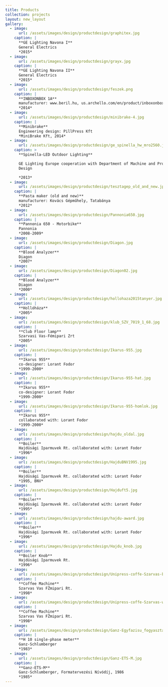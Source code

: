 ```yaml
---
title: Products
collection: projects
layout: new_layout
gallery:
  - image:
      url: /assets/images/design/productdesign/graphitex.jpg
    caption: |
      **GE Lighting Navona I**
      General Electrics
      *2015*
  - image:
      url: /assets/images/design/productdesign/grayx.jpg
    caption: |
      **GE Lighting Navona II**
      General Electrics
      *2015*
  - image:
      url: /assets/images/design/productdesign/feszek.png
    caption: |
      **INBOXONBOX 1A**
      manufacturer: www.beril.hu, us.archello.com/en/product/inboxonbox
      *2014*
  - image:
      url: /assets/images/design/productdesign/minibrake-4.jpg
    caption: |
      **Minibrake**
      Engineering design: PillPress Kft
      *MiniBrake Kft, 2014*
  - image:
      url: /assets/images/design/productdesign/ge_spinella_hw_mro2560.jpg
    caption: >
      **Spinella-LED Outdoor Lighting**

      GE Lighting Europe cooperation with Department of Machine and Product
      Design

      *2013*
  - image:
      url: /assets/images/design/productdesign/tesztagep_old_and_new.jpg
    caption: |
      **Pasta maker (old and new)**
      manufacturer: Kovács Gépműhely, Tatabánya
      *2012*
  - image:
      url: /assets/images/design/productdesign/Pannonia650.jpg
    caption: |
      **Pannonia 650 - Motorbike**
      Pannonia
      *2008-2009*
  - image:
      url: /assets/images/design/productdesign/Diagon.jpg
    caption: |
      **Blood Analyzer**
      Diagon
      *2007*
  - image:
      url: /assets/images/design/productdesign/Diagon02.jpg
    caption: |
      **Blood Analyzer**
      Diagon
      *2000*
  - image:
      url: /assets/images/design/productdesign/hollohaza2015tanyer.jpg
    caption: |
      **Hollóháza**
      *2005*
  - image:
      url: /assets/images/design/productdesign/klub_SZV_7019_1_68.jpg
    caption: |
      **Club Floor lamp**
      Szarvasi Vas-Fémipari Zrt
      *2005*
  - image:
      url: /assets/images/design/productdesign/Ikarus-955.jpg
    caption: |
      **Ikarus 955**
      co-designer: Lorant Fodor
      *1999-2000*
  - image:
      url: /assets/images/design/productdesign/Ikarus-955-hat.jpg
    caption: |
      **Ikarus 955**
      co-designer: Lorant Fodor
      *1999-2000*
  - image:
      url: /assets/images/design/productdesign/Ikarus-955-homlok.jpg
    caption: |
      **Ikarus 955**
      collaborated with: Lorant Fodor
      *1999-2000*
  - image:
      url: /assets/images/design/productdesign/hajdu_oldal.jpg
    caption: |
      **Boiler**
      Hajdúsági Iparmuvek Rt. collaborated with: Lorant Fodor
      *1996*
  - image:
      url: /assets/images/design/productdesign/HajduBNV1995.jpg
    caption: |
      **Boiler**
      Hajdúsági Iparmuvek Rt. collaborated with: Lorant Fodor
      *1995, BNV*
  - image:
      url: /assets/images/design/productdesign/Hajduft5.jpg
    caption: |
      **Boiler**
      Hajdúsági Iparmuvek Rt. collaborated with: Lorant Fodor
      *1995*
  - image:
      url: /assets/images/design/productdesign/hajdu-award.jpg
    caption: |
      **Boiler**
      Hajdúsági Iparmuvek Rt. collaborated with: Lorant Fodor
      *1996*
  - image:
      url: /assets/images/design/productdesign/Hajdu_knob.jpg
    caption: |
      **Boiler Knob**
      Hajdúsági Iparmuvek Rt.
      *1996*
  - image:
      url: /assets/images/design/productdesign/Unipress-coffe-Szarvas-black.jpg
    caption: |
      **Coffee Machine**
      Szarvas Vas FŽmipari Rt.
      *1998*
  - image:
      url: /assets/images/design/productdesign/Unipress-coffe-Szarvas-white.jpg
    caption: |
      **Coffee Machine**
      Szarvas Vas FŽmipari Rt.
      *1998*
  - image:
      url: /assets/images/design/productdesign/Ganz-Egyfazisu_fogyasztasmero.jpg
    caption: |
      **H 10 single-phase meter**
      Ganz-Schlumberger
      *1983*
  - image:
      url: /assets/images/design/productdesign/Ganz-ETS-M.jpg
    caption: |
      **Ganz-ETS-M**
      Ganz-Schlumberger, Formatervezési Nívódíj, 1986
      *1985*
---
```


